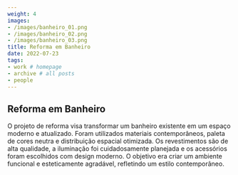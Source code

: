 ```yaml
---
weight: 4
images:
- /images/banheiro_01.png
- /images/banheiro_02.png
- /images/banheiro_03.png
title: Reforma em Banheiro
date: 2022-07-23
tags:
- work # homepage
- archive # all posts
- people
---
```


## Reforma em Banheiro

O projeto de reforma visa transformar um banheiro existente em um espaço moderno e atualizado. Foram utilizados materiais contemporâneos, paleta de cores neutra e distribuição espacial otimizada. Os revestimentos são de alta qualidade, a iluminação foi cuidadosamente planejada e os acessórios foram escolhidos com design moderno. O objetivo era criar um ambiente funcional e esteticamente agradável, refletindo um estilo contemporâneo.
